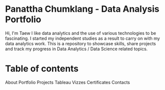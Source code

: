 # Panattha Chumklang - Data Analysis Portfolio
Hi, I'm Taew I like data analytics and the use of various technologies to be fascinating. I started my independent studies as a result to carry on with my data analytics work.
This is a repository to showcase skills, share projects and track my progress in Data Analytics / Data Science related topics.

# Table of contents
About
Portfolio Projects
Tableau Vizzes
Certificates
Contacts

